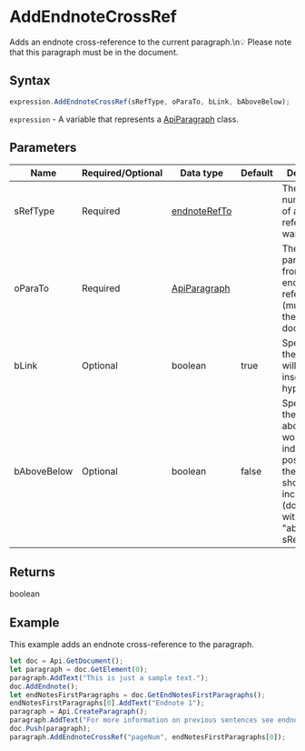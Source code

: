 # AddEndnoteCrossRef

Adds an endnote cross-reference to the current paragraph.\n💡 Please note that this paragraph must be in the document.

## Syntax

```javascript
expression.AddEndnoteCrossRef(sRefType, oParaTo, bLink, bAboveBelow);
```

`expression` - A variable that represents a [ApiParagraph](../ApiParagraph.md) class.

## Parameters

| **Name** | **Required/Optional** | **Data type** | **Default** | **Description** |
| ------------- | ------------- | ------------- | ------------- | ------------- |
| sRefType | Required | [endnoteRefTo](../../Enumeration/endnoteRefTo.md) |  | The text or numeric value of an endnote reference you want to insert. |
| oParaTo | Required | [ApiParagraph](../../ApiParagraph/ApiParagraph.md) |  | The first paragraph from an endnote to be referred to (must be in the document). |
| bLink | Optional | boolean | true | Specifies if the reference will be inserted as a hyperlink. |
| bAboveBelow | Optional | boolean | false | Specifies if the above/below words indicating the position of the reference should be included (don't used with the "aboveBelow" sRefType). |

## Returns

boolean

## Example

This example adds an endnote cross-reference to the paragraph.

```javascript editor-docx
let doc = Api.GetDocument();
let paragraph = doc.GetElement(0); 
paragraph.AddText("This is just a sample text.");
doc.AddEndnote();
let endNotesFirstParagraphs = doc.GetEndNotesFirstParagraphs();
endNotesFirstParagraphs[0].AddText("Endnote 1");
paragraph = Api.CreateParagraph();
paragraph.AddText("For more information on previous sentences see endnote on page ");
doc.Push(paragraph);
paragraph.AddEndnoteCrossRef("pageNum", endNotesFirstParagraphs[0]);
```
